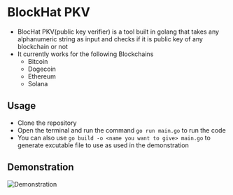 # BlockHat PKV

- BlocHat PKV(public key verifier) is a tool built in golang that takes any alphanumeric string as input and checks if it is public key of any blockchain or not
- It currently works for the following Blockchains
  - Bitcoin
  - Dogecoin
  - Ethereum
  - Solana

## Usage

- Clone the repository
- Open the terminal and run the command `go run main.go` to run the code
- You can also use `go build -o <name you want to give> main.go` to generate excutable file to use as used in the demonstration

## Demonstration

![Demonstration](https://i.imgur.com/b6HBS8Y.jpg)
